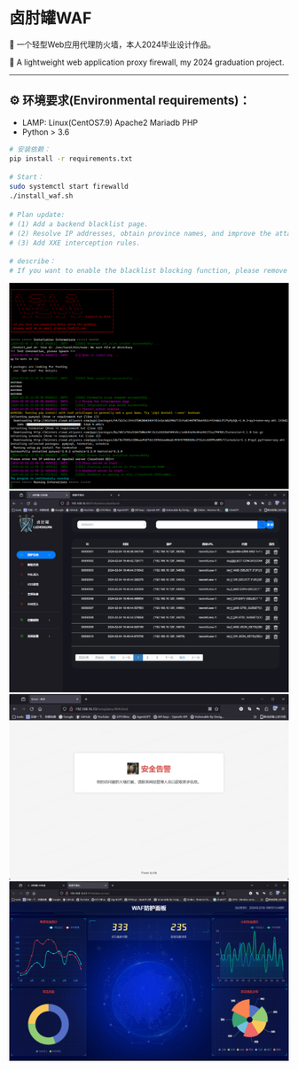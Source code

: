 # 卤肘罐WAF

🎯 一个轻型Web应用代理防火墙，本人2024毕业设计作品。

🎯 A lightweight web application proxy firewall, my 2024 graduation project.

---

## ⚙️ 环境要求(Environmental requirements)：

- LAMP: Linux(CentOS7.9) Apache2 Mariadb PHP
- Python > 3.6

```bash
# 安装依赖：
pip install -r requirements.txt

# Start：
sudo systemctl start firewalld
./install_waf.sh

# Plan update:
# (1) Add a backend blacklist page.
# (2) Resolve IP addresses, obtain province names, and improve the attack area distribution map on the data overview interface. (Cancel)
# (3) Add XXE interception rules.

# describe：
# If you want to enable the blacklist blocking function, please remove the comments on lines 29-34 in black_List.exe.
```
![安装部署](images/install.png)
![系统后台](images/backend.png)
![拦截页面](images/intercept.png)
![数据大屏](images/data_screen.png)